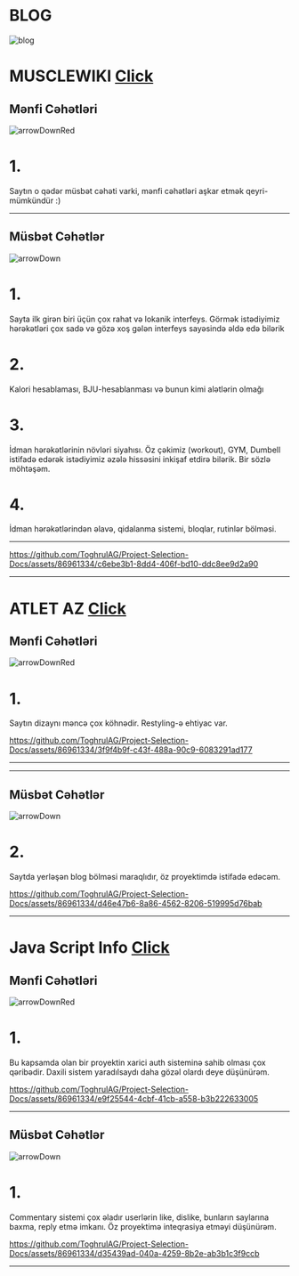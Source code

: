 <h1>BLOG</h1>   

![blog](https://github.com/ToghrulAG/Project-Selection-Docs/assets/86961334/c3b5f8dd-8edb-4dc7-844e-951a635bf507)

<h1>MUSCLEWIKI <a href="https://musclewiki.com/">Click</a></h1>







<h2>Mənfi Cəhətləri </h2>

![arrowDownRed](https://github.com/ToghrulAG/Project-Selection-Docs/assets/86961334/7246e12d-2f12-4b55-85a4-45852f1aeb06)



<p> <h1>1.</h1>Saytın o qədər müsbət cəhəti varki, mənfi cəhətləri aşkar etmək qeyri-mümkündür :)
</p>

<hr>



<h2>Müsbət Cəhətlər</h2>

![arrowDown](https://github.com/ToghrulAG/Project-Selection-Docs/assets/86961334/1b224bb9-9006-4b9c-baf2-f382c1c42a4a)



<p> <h1>1.</h1>
 Sayta ilk girən biri üçün çox rahat və lokanik interfeys. Görmək istədiyimiz hərəkətləri çox sadə və gözə xoş gələn interfeys sayəsində əldə edə bilərik
</p>
<p> <h1>2.</h1>
 Kalori hesablaması, BJU-hesablanması və bunun kimi alətlərin olmağı
</p>
<p> <h1>3.</h1>
 İdman hərəkətlərinin növləri siyahısı. Öz çəkimiz (workout), GYM, Dumbell istifadə edərək istədiyimiz əzələ hissəsini inkişaf etdirə bilərik. Bir sözlə möhtəşəm.
</p>
<p> <h1>4.</h1>
 İdman hərəkətlərindən əlavə, qidalanma sistemi, bloqlar, rutinlər bölməsi.
</p>

<hr>


https://github.com/ToghrulAG/Project-Selection-Docs/assets/86961334/c6ebe3b1-8dd4-406f-bd10-ddc8ee9d2a90



<hr>




 


<h1>ATLET AZ <a href="https://www.atlet.az/"> Click</a></h1>







<h2>Mənfi Cəhətləri </h2>

![arrowDownRed](https://github.com/ToghrulAG/Project-Selection-Docs/assets/86961334/7246e12d-2f12-4b55-85a4-45852f1aeb06)



<p> <h1>1.</h1>Saytın dizaynı məncə çox köhnədir. Restyling-ə ehtiyac var.
</p>




https://github.com/ToghrulAG/Project-Selection-Docs/assets/86961334/3f9f4b9f-c43f-488a-90c9-6083291ad177





<hr>

<hr>


<h2>Müsbət Cəhətlər</h2

<hr>

![arrowDown](https://github.com/ToghrulAG/Project-Selection-Docs/assets/86961334/1b224bb9-9006-4b9c-baf2-f382c1c42a4a)



<p> <h1>2.</h1>
 Saytda yerləşən blog bölməsi maraqlıdır, öz proyektimdə istifadə edəcəm.
</p>



https://github.com/ToghrulAG/Project-Selection-Docs/assets/86961334/d46e47b6-8a86-4562-8206-519995d76bab



<hr>


<h1>Java Script Info <a href="https://javascript.info/"> Click</a></h1>







<h2>Mənfi Cəhətləri </h2>

![arrowDownRed](https://github.com/ToghrulAG/Project-Selection-Docs/assets/86961334/7246e12d-2f12-4b55-85a4-45852f1aeb06)



<p> <h1>1.</h1>Bu kapsamda olan bir proyektin xarici auth sisteminə sahib olması çox qəribədir. Daxili sistem yaradılsaydı daha gözəl olardı deye düşünürəm.
</p>





https://github.com/ToghrulAG/Project-Selection-Docs/assets/86961334/e9f25544-4cbf-41cb-a558-b3b222633005




<hr>



<h2>Müsbət Cəhətlər</h2

<hr>

![arrowDown](https://github.com/ToghrulAG/Project-Selection-Docs/assets/86961334/1b224bb9-9006-4b9c-baf2-f382c1c42a4a)



<p> <h1>1.</h1>
 Commentary sistemi çox əladır userlərin like, dislike, bunların saylarına baxma, reply etmə imkanı. Öz proyektimə inteqrasiya etməyi düşünürəm.
</p>




https://github.com/ToghrulAG/Project-Selection-Docs/assets/86961334/d35439ad-040a-4259-8b2e-ab3b1c3f9ccb






<hr>





























